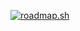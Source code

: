 [![roadmap.sh](https://roadmap.sh/card/wide/648b412935999ac82375aa8a?variant=light)](https://roadmap.sh)

